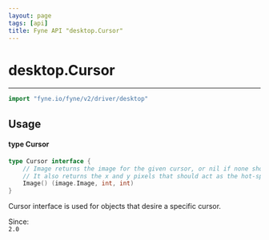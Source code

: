 ```yaml
---
layout: page
tags: [api]
title: Fyne API "desktop.Cursor"
---
```


# desktop.Cursor
---
```go
import "fyne.io/fyne/v2/driver/desktop"
```

## Usage

#### type Cursor

```go
type Cursor interface {
	// Image returns the image for the given cursor, or nil if none should be shown.
	// It also returns the x and y pixels that should act as the hot-spot (measured from top left corner).
	Image() (image.Image, int, int)
}
```

Cursor interface is used for objects that desire a specific cursor.


<div class="since">Since: <code>
2.0</code></div>
